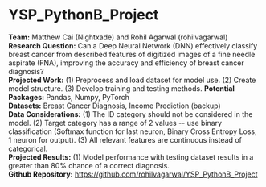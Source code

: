 # YSP_PythonB_Project
**Team:** Matthew Cai (Nightxade) and Rohil Agarwal (rohilvagarwal)  
**Research Question:** Can a Deep Neural Network (DNN) effectively classify breast cancer from described features of digitized images of a fine needle aspirate (FNA), improving the accuracy and efficiency of breast cancer diagnosis?  
**Projected Work:** (1) Preprocess and load dataset for model use. (2) Create model structure. (3) Develop training and testing methods.
**Potential Packages:** Pandas, Numpy, PyTorch  
**Datasets:** Breast Cancer Diagnosis, Income Prediction (backup)  
**Data Considerations:** (1) The ID category should not be considered in the model. (2) Target category has a range of 2 values -- use binary classification (Softmax function for last neuron, Binary Cross Entropy Loss, 1 neuron for output). (3) All relevant features are continuous instead of categorical.  
**Projected Results:** (1) Model performance with testing dataset results in a greater than 80% chance of a correct diagnosis.  
**Github Repository:** https://github.com/rohilvagarwal/YSP_PythonB_Project  

